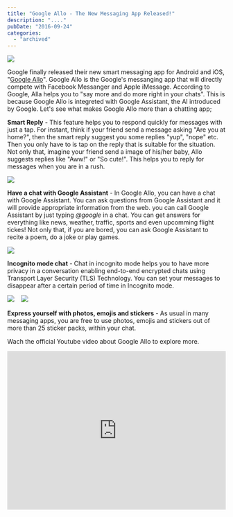 ```yaml
---
title: "Google Allo - The New Messaging App Released!"
description: "...."
pubDate: "2016-09-24"
categories: 
  - "archived"
---
```


[![](/images/Google-Allo-logo.png)](https://4.bp.blogspot.com/-TfojYDafgQ0/V-Z7iuuwEvI/AAAAAAAADJg/D1C4PYyFFFsr_6mcpj2_LvJNHWQ4JkdbwCLcB/s1600/Google-Allo-logo.png)

Google finally released their new smart messaging app for Android and iOS, "[Google Allo](https://allo.google.com/)". Google Allo is the Google's messanging app that will directly compete with Facebook Messanger and Apple iMessage. According to Google, Alla helps you to "say more and do more right in your chats". This is because Google Allo is integreted with Google Assistant, the AI introduced by Google. Let's see what makes Google Allo more than a chatting app;

  

**Smart Reply** - This feature helps you to respond quickly for messages with just a tap. For instant, think if your friend send a message asking "Are you at home?", then the smart reply suggest you some replies "yup", "nope" etc. Then you only have to is tap on the reply that is suitable for the situation. Not only that, imagine your friend send a image of his/her baby, Allo suggests replies like "Aww!" or "So cute!". This helps you to reply for messages when you are in a rush.

[![](/images/GA_Contextual.gif)](https://3.bp.blogspot.com/-sTB8p8FdSXg/V-Z8g7-y0II/AAAAAAAADJw/GyQNgL8QSZMtvsEEH3fSIA_9IzXeBORfQCLcB/s1600/GA_Contextual.gif)

**Have a chat with Google Assistant** \- In Google Allo, you can have a chat with Google Assistant. You can ask questions from Google Assistant and it will provide appropriate information from the web. you can call Google Assistant by just typing _@google_ in a chat. You can get answers for everything like news, weather, traffic, sports and even upcomming flight tickes! Not only that, if you are bored, you can ask Google Assistant to recite a poem, do a joke or play games.  

[![](/images/SmartReply.gif)](https://3.bp.blogspot.com/-2NShYc1Yb5w/V-Z8cqF0ceI/AAAAAAAADJs/ZfNkn2efW10iIZlvxlz-ZjueYLvWoGdpgCLcB/s1600/SmartReply.gif)

  

**Incognito mode chat** - Chat in incognito mode helps you to have more privacy in a conversation enabling end-to-end encrypted chats using Transport Layer Security (TLS) Technology. You can set your messages to disappear after a certain period of time in Incognito mode.  
  

[![](/images/en-play-badge.png)](https://play.google.com/store/apps/details?id=com.google.android.apps.fireball&referrer=utm_source%3Dwebsitedownload%26utm_medium%3Ddownload_cta%26utm_campaign%3Dplaystore_listing&hl=en)    [![](/images/appstore-iphone.png)](https://itunes.apple.com/app/id1096801294?pt=9008&ct=site_cta&mt=8)

  

**Express yourself with photos, emojis and stickers** - As usual in many messaging apps, you are free to use photos, emojis and stickers out of more than 25 sticker packs, within your chat.

  

Wach the official Youtube video about Google Allo to explore more.

  

<iframe allowfullscreen data-thumbnail-src="https://i.ytimg.com/vi/VXEkoXgb4bI/0.jpg" frameborder="0" height="366" src="https://www.youtube.com/embed/VXEkoXgb4bI?feature=player_embedded" width="100%"></iframe>
